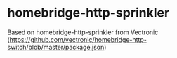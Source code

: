 # homebridge-http-sprinkler

Based on homebridge-http-sprinkler from Vectronic (https://github.com/vectronic/homebridge-http-switch/blob/master/package.json)

